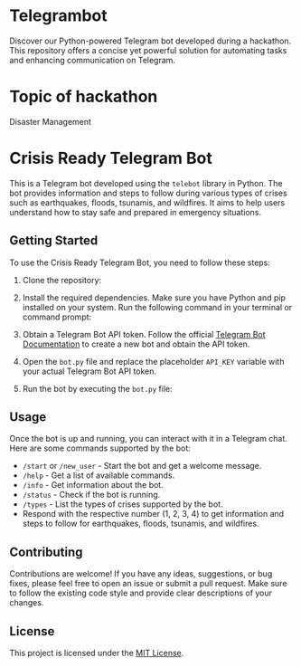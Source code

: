 # Telegrambot
Discover our Python-powered Telegram bot developed during a hackathon. This repository offers a concise yet powerful solution for automating tasks and enhancing communication on Telegram.

# Topic of hackathon 
Disaster Management

# Crisis Ready Telegram Bot

This is a Telegram bot developed using the `telebot` library in Python. The bot provides information and steps to follow during various types of crises such as earthquakes, floods, tsunamis, and wildfires. It aims to help users understand how to stay safe and prepared in emergency situations.

## Getting Started

To use the Crisis Ready Telegram Bot, you need to follow these steps:

1. Clone the repository:

2. Install the required dependencies. Make sure you have Python and pip installed on your system. Run the following command in your terminal or command prompt:


3. Obtain a Telegram Bot API token. Follow the official [Telegram Bot Documentation](https://core.telegram.org/bots#botfather) to create a new bot and obtain the API token.

4. Open the `bot.py` file and replace the placeholder `API_KEY` variable with your actual Telegram Bot API token.

5. Run the bot by executing the `bot.py` file:


## Usage

Once the bot is up and running, you can interact with it in a Telegram chat. Here are some commands supported by the bot:

- `/start` or `/new_user` - Start the bot and get a welcome message.
- `/help` - Get a list of available commands.
- `/info` - Get information about the bot.
- `/status` - Check if the bot is running.
- `/types` - List the types of crises supported by the bot.
- Respond with the respective number (1, 2, 3, 4) to get information and steps to follow for earthquakes, floods, tsunamis, and wildfires.

## Contributing

Contributions are welcome! If you have any ideas, suggestions, or bug fixes, please feel free to open an issue or submit a pull request. Make sure to follow the existing code style and provide clear descriptions of your changes.

## License

This project is licensed under the [MIT License](LICENSE).






